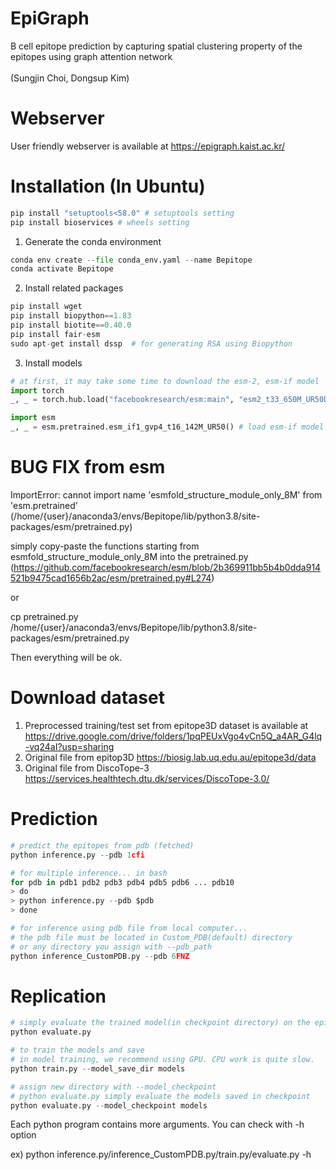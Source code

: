 # EpiGraph
B cell epitope prediction by capturing spatial clustering property of the epitopes using graph attention network  <br/> 
<br/> (Sungjin Choi, Dongsup Kim)

# Webserver
User friendly webserver is available at https://epigraph.kaist.ac.kr/

# Installation (In Ubuntu)

```python
pip install "setuptools<58.0" # setuptools setting   
pip install bioservices # wheels setting
```

1. Generate the conda environment
```python
conda env create --file conda_env.yaml --name Bepitope
conda activate Bepitope 
```
 
2. Install related packages  
```python
pip install wget
pip install biopython==1.83
pip install biotite==0.40.0
pip install fair-esm
sudo apt-get install dssp  # for generating RSA using Biopython
```

3. Install models
```python
# at first, it may take some time to download the esm-2, esm-if model  
import torch
_, _ = torch.hub.load("facebookresearch/esm:main", "esm2_t33_650M_UR50D") # load esm-2 model

import esm
_, _ = esm.pretrained.esm_if1_gvp4_t16_142M_UR50() # load esm-if model
```


# BUG FIX from esm

ImportError: cannot import name 'esmfold_structure_module_only_8M' from 'esm.pretrained' (/home/{user}/anaconda3/envs/Bepitope/lib/python3.8/site-packages/esm/pretrained.py) 

simply copy-paste the functions starting from esmfold_structure_module_only_8M into the pretrained.py
(https://github.com/facebookresearch/esm/blob/2b369911bb5b4b0dda914521b9475cad1656b2ac/esm/pretrained.py#L274)

or

cp pretrained.py /home/{user}/anaconda3/envs/Bepitope/lib/python3.8/site-packages/esm/pretrained.py

Then everything will be ok.

# Download dataset
1. Preprocessed training/test set from epitope3D dataset is available at https://drive.google.com/drive/folders/1pqPEUxVgo4vCn5Q_a4AR_G4lq-vq24aI?usp=sharing
2. Original file from epitop3D https://biosig.lab.uq.edu.au/epitope3d/data
3. Original file from DiscoTope-3 https://services.healthtech.dtu.dk/services/DiscoTope-3.0/
 

# Prediction


```python
# predict the epitopes from pdb (fetched)
python inference.py --pdb 1cfi
```



```python
# for multiple inference... in bash
for pdb in pdb1 pdb2 pdb3 pdb4 pdb5 pdb6 ... pdb10
> do
> python inference.py --pdb $pdb
> done
```


```python
# for inference using pdb file from local computer...
# the pdb file must be located in Custom_PDB(default) directory 
# or any directory you assign with --pdb_path
python inference_CustomPDB.py --pdb 6FNZ
```

# Replication

```python
# simply evaluate the trained model(in checkpoint directory) on the epitope3d test set (45 PDB)
python evaluate.py
```

```python
# to train the models and save
# in model training, we recommend using GPU. CPU work is quite slow.
python train.py --model_save_dir models
```


```python
# assign new directory with --model_checkpoint
# python evaluate.py simply evaluate the models saved in checkpoint
python evaluate.py --model_checkpoint models
```

Each python program contains more arguments.
You can check with -h option

ex) python inference.py/inference_CustomPDB.py/train.py/evaluate.py -h
